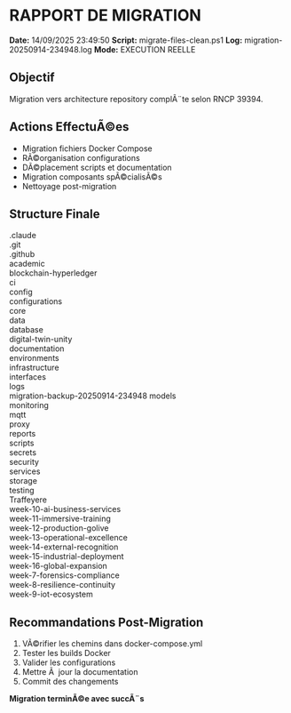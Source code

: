 ﻿# RAPPORT DE MIGRATION

**Date:** 14/09/2025 23:49:50
**Script:** migrate-files-clean.ps1
**Log:** migration-20250914-234948.log
**Mode:** EXECUTION REELLE

## Objectif
Migration vers architecture repository complÃ¨te selon RNCP 39394.

## Actions EffectuÃ©es
- Migration fichiers Docker Compose
- RÃ©organisation configurations
- DÃ©placement scripts et documentation
- Migration composants spÃ©cialisÃ©s
- Nettoyage post-migration

## Structure Finale

.claude                         
.git                            
.github                         
academic                        
blockchain-hyperledger          
ci                              
config                          
configurations                  
core                            
data                            
database                        
digital-twin-unity              
documentation                   
environments                    
infrastructure                  
interfaces                      
logs                            
migration-backup-20250914-234948
models                          
monitoring                      
mqtt                            
proxy                           
reports                         
scripts                         
secrets                         
security                        
services                        
storage                         
testing                         
Traffeyere                      
week-10-ai-business-services    
week-11-immersive-training      
week-12-production-golive       
week-13-operational-excellence  
week-14-external-recognition    
week-15-industrial-deployment   
week-16-global-expansion        
week-7-forensics-compliance     
week-8-resilience-continuity    
week-9-iot-ecosystem            




## Recommandations Post-Migration
1. VÃ©rifier les chemins dans docker-compose.yml
2. Tester les builds Docker
3. Valider les configurations
4. Mettre Ã  jour la documentation
5. Commit des changements

**Migration terminÃ©e avec succÃ¨s**
